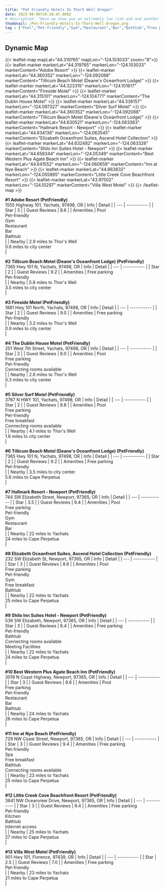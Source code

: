 ```yaml
---
title: "Pet Friendly Hotels In ThorS Well Oregon"
date: 2023-08-06T20:28:47.808Z
# description: "Here we show you an extremely low risk and and another medium risk approach to earn passive income "
thumbnail: /Pet-Friendly-Hotels-In-ThorS-Well-Oregon.png
tag : ["Pool","Pet-friendly","Gym","Restaurant","Bar","Bathtub","Free parking","Connecting rooms available","Free breakfast","Meeting Facilities","Spa","Kitchen","Internet access"]
---
```


## Dynamic Map
{{< leaflet-map  mapLat="44.319765" mapLon="-124.103033" zoom="8">}}
    {{< leaflet-marker markerLat="44.319765" markerLon="-124.103033" markerContent="Adobe Resort" >}}
    {{< leaflet-marker markerLat="44.360352" markerLon="-124.092088" markerContent="Tillicum Beach Motel (Deane's Oceanfront Lodge)" >}}
    {{< leaflet-marker markerLat="44.323315" markerLon="-124.101617" markerContent="Fireside Motel" >}}
    {{< leaflet-marker markerLat="44.315101" markerLon="-124.104771" markerContent="The Dublin House Motel" >}}
    {{< leaflet-marker markerLat="44.336157" markerLon="-124.097327" markerContent="Silver Surf Motel" >}}
    {{< leaflet-marker markerLat="44.360352" markerLon="-124.092088" markerContent="Tillicum Beach Motel (Deane's Oceanfront Lodge)" >}}
    {{< leaflet-marker markerLat="44.630521" markerLon="-124.063363" markerContent="Hallmark Resort - Newport" >}}
    {{< leaflet-marker markerLat="44.634136" markerLon="-124.063545" markerContent="Elizabeth Oceanfront Suites, Ascend Hotel Collection" >}}
    {{< leaflet-marker markerLat="44.632482" markerLon="-124.063326" markerContent="Shilo Inn Suites Hotel - Newport" >}}
    {{< leaflet-marker markerLat="44.658344" markerLon="-124.05349" markerContent="Best Western Plus Agate Beach Inn" >}}
    {{< leaflet-marker markerLat="44.641552" markerLon="-124.060659" markerContent="Inn at Nye Beach" >}}
    {{< leaflet-marker markerLat="44.663832" markerLon="-124.055895" markerContent="Little Creek Cove Beachfront Resort" >}}
    {{< leaflet-marker markerLat="43.97502" markerLon="-124.10297" markerContent="Villa West Motel" >}}
{{< /leaflet-map >}}


**#1 Adobe Resort (PetFriendly)**<br>1555 Highway 101, Yachats, 97498, OR
| Info | Detail |
| --- | ----------- |
| Star | 3 |
| Guest Reviews | 8.6 |
| Amenities | Pool<br>Pet-friendly<br>Gym<br>Restaurant<br>Bar<br>Bathtub<br> |
| Nearby | 2.9 miles to Thor's Well<br>0.6 miles to city center<br> |

**#2 Tillicum Beach Motel (Deane's Oceanfront Lodge) (PetFriendly)**<br>7365 Hwy 101 N, Yachats, 97498, OR
| Info | Detail |
| --- | ----------- |
| Star | 2 |
| Guest Reviews | 9.2 |
| Amenities | Free parking<br>Pet-friendly<br> |
| Nearby | 5.8 miles to Thor's Well<br>3.5 miles to city center<br> |

**#3 Fireside Motel (PetFriendly)**<br>1881 Hwy 101 North, Yachats, 97498, OR
| Info | Detail |
| --- | ----------- |
| Star | 2 |
| Guest Reviews | 9.0 |
| Amenities | Free parking<br>Pet-friendly<br> |
| Nearby | 3.2 miles to Thor's Well<br>0.9 miles to city center<br> |

**#4 The Dublin House Motel (PetFriendly)**<br>251 West 7th Street, Yachats, 97498, OR
| Info | Detail |
| --- | ----------- |
| Star | 2 |
| Guest Reviews | 8.0 |
| Amenities | Pool<br>Free parking<br>Pet-friendly<br>Connecting rooms available<br> |
| Nearby | 2.6 miles to Thor's Well<br>0.3 miles to city center<br> |

**#5 Silver Surf Motel (PetFriendly)**<br>3767 N HWY 101, Yachats, 97498, OR
| Info | Detail |
| --- | ----------- |
| Star | 2 |
| Guest Reviews | 8.8 |
| Amenities | Pool<br>Free parking<br>Pet-friendly<br>Free breakfast<br>Connecting rooms available<br> |
| Nearby | 4.1 miles to Thor's Well<br>1.8 miles to city center<br> |

**#6 Tillicum Beach Motel (Deane's Oceanfront Lodge) (PetFriendly)**<br>7365 Hwy 101 N, Yachats, 97498, OR
| Info | Detail |
| --- | ----------- |
| Star | 2 |
| Guest Reviews | 9.2 |
| Amenities | Free parking<br>Pet-friendly<br> |
| Nearby | 3.5 miles to city center<br>5.6 miles to Cape Perpetua<br> |

**#7 Hallmark Resort - Newport (PetFriendly)**<br>744 SW Elizabeth Street, Newport, 97365, OR
| Info | Detail |
| --- | ----------- |
| Star | 3.5 |
| Guest Reviews | 9.4 |
| Amenities | Pool<br>Free parking<br>Pet-friendly<br>Gym<br>Restaurant<br>Bar<br> |
| Nearby | 22 miles to Yachats<br>24 miles to Cape Perpetua<br> |

**#8 Elizabeth Oceanfront Suites, Ascend Hotel Collection (PetFriendly)**<br>232 SW Elizabeth St, Newport, 97365, OR
| Info | Detail |
| --- | ----------- |
| Star | 3 |
| Guest Reviews | 8.6 |
| Amenities | Pool<br>Free parking<br>Pet-friendly<br>Gym<br>Free breakfast<br>Bathtub<br> |
| Nearby | 22 miles to Yachats<br>25 miles to Cape Perpetua<br> |

**#9 Shilo Inn Suites Hotel - Newport (PetFriendly)**<br>536 SW Elizabeth, Newport, 97365, OR
| Info | Detail |
| --- | ----------- |
| Star | 3 |
| Guest Reviews | 6.4 |
| Amenities | Free parking<br>Pet-friendly<br>Bathtub<br>Connecting rooms available<br>Meeting Facilities<br> |
| Nearby | 22 miles to Yachats<br>24 miles to Cape Perpetua<br> |

**#10 Best Western Plus Agate Beach Inn (PetFriendly)**<br>3019 N Coast Highway, Newport, 97365, OR
| Info | Detail |
| --- | ----------- |
| Star | 3 |
| Guest Reviews | 8.6 |
| Amenities | Pool<br>Free parking<br>Pet-friendly<br>Restaurant<br>Bar<br>Bathtub<br> |
| Nearby | 24 miles to Yachats<br>26 miles to Cape Perpetua<br> |

**#11 Inn at Nye Beach (PetFriendly)**<br>729 NW Coast Street, Newport, 97365, OR
| Info | Detail |
| --- | ----------- |
| Star | 3 |
| Guest Reviews | 9.4 |
| Amenities | Free parking<br>Pet-friendly<br>Spa<br>Free breakfast<br>Bathtub<br>Connecting rooms available<br> |
| Nearby | 23 miles to Yachats<br>25 miles to Cape Perpetua<br> |

**#12 Little Creek Cove Beachfront Resort (PetFriendly)**<br>3641 NW Oceanview Drive, Newport, 97365, OR
| Info | Detail |
| --- | ----------- |
| Star | 3 |
| Guest Reviews | 9.4 |
| Amenities | Free parking<br>Pet-friendly<br>Kitchen<br>Bathtub<br>Internet access<br> |
| Nearby | 25 miles to Yachats<br>27 miles to Cape Perpetua<br> |

**#13 Villa West Motel (PetFriendly)**<br>901 Hwy 101, Florence, 97439, OR
| Info | Detail |
| --- | ----------- |
| Star | 2.5 |
| Guest Reviews | 7.0 |
| Amenities | Free parking<br>Pet-friendly<br> |
| Nearby | 23 miles to Yachats<br>21 miles to Cape Perpetua<br> |

